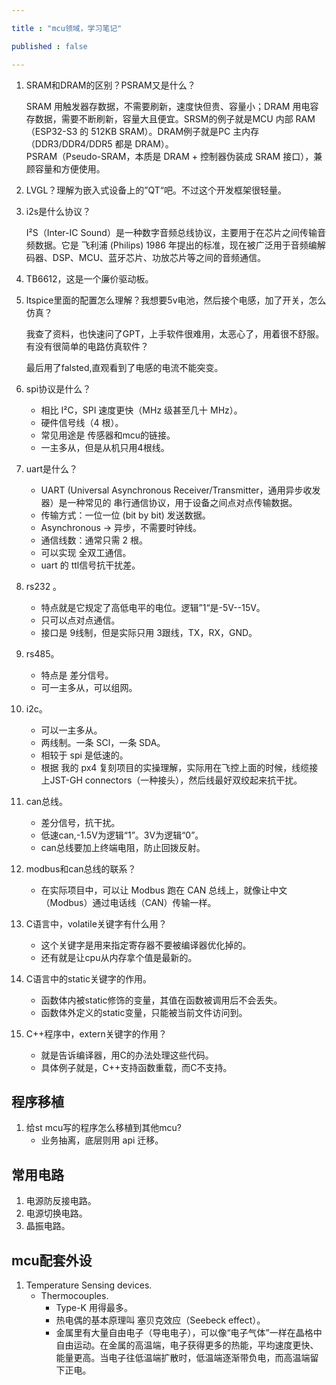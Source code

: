 ```yaml
---

title : "mcu领域，学习笔记"

published : false

---
```




1. SRAM和DRAM的区别？PSRAM又是什么？

    SRAM 用触发器存数据，不需要刷新，速度快但贵、容量小；DRAM 用电容存数据，需要不断刷新，容量大且便宜。SRSM的例子就是MCU 内部 RAM（ESP32-S3 的 512KB SRAM）。DRAM例子就是PC 主内存（DDR3/DDR4/DDR5 都是 DRAM）。  
    PSRAM（Pseudo-SRAM，本质是 DRAM + 控制器伪装成 SRAM 接口），兼顾容量和方便使用。
2. LVGL？理解为嵌入式设备上的”QT“吧。不过这个开发框架很轻量。
3. i2s是什么协议？

    I²S（Inter-IC Sound）是一种数字音频总线协议，主要用于在芯片之间传输音频数据。它是 飞利浦 (Philips) 1986 年提出的标准，现在被广泛用于音频编解码器、DSP、MCU、蓝牙芯片、功放芯片等之间的音频通信。
4. TB6612，这是一个廉价驱动板。
5. ltspice里面的配置怎么理解？我想要5v电池，然后接个电感，加了开关，怎么仿真？

    我查了资料，也快速问了GPT，上手软件很难用，太恶心了，用着很不舒服。有没有很简单的电路仿真软件？

    最后用了falsted,直观看到了电感的电流不能突变。
6. spi协议是什么？

    - 相比 I²C，SPI 速度更快（MHz 级甚至几十 MHz）。
    - 硬件信号线（4 根）。
    - 常见用途是 传感器和mcu的链接。
    - 一主多从，但是从机只用4根线。
7. uart是什么？
    - UART (Universal Asynchronous Receiver/Transmitter，通用异步收发器）是一种常见的 串行通信协议，用于设备之间点对点传输数据。
    - 传输方式：一位一位 (bit by bit) 发送数据。
    - Asynchronous → 异步，不需要时钟线。
    - 通信线数：通常只需 2 根。
    - 可以实现 全双工通信。
    - uart 的 ttl信号抗干扰差。
8. rs232 。
    - 特点就是它规定了高低电平的电位。逻辑”1“是-5V--15V。
    - 只可以点对点通信。
    - 接口是 9线制，但是实际只用 3跟线，TX，RX，GND。
9. rs485。
    - 特点是 差分信号。
    - 可一主多从，可以组网。
10. i2c。
    - 可以一主多从。
    - 两线制。一条 SCl，一条 SDA。
    - 相较于 spi 是低速的。
    - 根据 我的 px4 复刻项目的实操理解，实际用在飞控上面的时候，线缆接上JST-GH connectors（一种接头），然后线最好双绞起来抗干扰。
11. can总线。
    - 差分信号，抗干扰。
    - 低速can,-1.5V为逻辑“1”。3V为逻辑“0”。
    - can总线要加上终端电阻，防止回拨反射。
21. modbus和can总线的联系？

    - 在实际项目中，可以让 Modbus 跑在 CAN 总线上，就像让中文（Modbus）通过电话线（CAN）传输一样。
22. C语言中，volatile关键字有什么用？

    - 这个关键字是用来指定寄存器不要被编译器优化掉的。
    - 还有就是让cpu从内存拿个值是最新的。
23. C语言中的static关键字的作用。
    
    - 函数体内被static修饰的变量，其值在函数被调用后不会丢失。
    - 函数体外定义的static变量，只能被当前文件访问到。
24. C++程序中，extern关键字的作用？

    - 就是告诉编译器，用C的办法处理这些代码。
    - 具体例子就是，C++支持函数重载，而C不支持。

## 程序移植

1. 给st mcu写的程序怎么移植到其他mcu?
    - 业务抽离，底层则用 api 迁移。


## 常用电路

1. 电源防反接电路。
2. 电源切换电路。
3. 晶振电路。



## mcu配套外设

1. Temperature Sensing devices.
    - Thermocouples.
        - Type-K 用得最多。
        - 热电偶的基本原理叫 塞贝克效应（Seebeck effect）。
        - 金属里有大量自由电子（导电电子），可以像“电子气体”一样在晶格中自由运动。在金属的高温端，电子获得更多的热能，平均速度更快、能量更高。当电子往低温端扩散时，低温端逐渐带负电，而高温端留下正电。